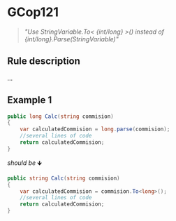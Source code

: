 ﻿# GCop121

> *"Use StringVariable.To< {int/long} >() instead of {int/long}.Parse(StringVariable)"*


## Rule description
...

## Example 1
```csharp
public long Calc(string commision)
{
    var calculatedCommision = long.parse(commision);
    //several lines of code
    return calculatedCommision;
}
```
*should be* 🡻

```csharp
public string Calc(string commision)
{
    var calculatedCommision = commision.To<long>();
    //several lines of code
    return calculatedCommision;
}
```

